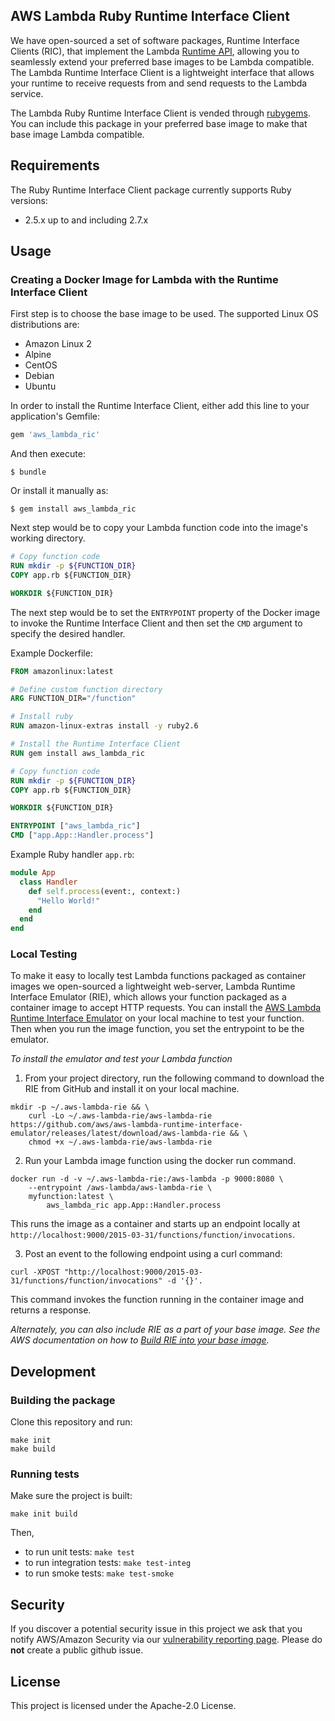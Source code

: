 ## AWS Lambda Ruby Runtime Interface Client

We have open-sourced a set of software packages, Runtime Interface Clients (RIC), that implement the Lambda
 [Runtime API](https://docs.aws.amazon.com/lambda/latest/dg/runtimes-api.html), allowing you to seamlessly extend your preferred
  base images to be Lambda compatible.
The Lambda Runtime Interface Client is a lightweight interface that allows your runtime to receive requests from and send requests to the Lambda service.

The Lambda Ruby Runtime Interface Client is vended through [rubygems](https://rubygems.org/gems/aws_lambda_ric). 
You can include this package in your preferred base image to make that base image Lambda compatible.

## Requirements
The Ruby Runtime Interface Client package currently supports Ruby versions:
 - 2.5.x up to and including 2.7.x
 
## Usage

### Creating a Docker Image for Lambda with the Runtime Interface Client
First step is to choose the base image to be used. The supported Linux OS distributions are:

 - Amazon Linux 2
 - Alpine
 - CentOS
 - Debian
 - Ubuntu

In order to install the Runtime Interface Client, either add this line to your application's Gemfile:

```ruby
gem 'aws_lambda_ric'
```

And then execute:

    $ bundle

Or install it manually as:

    $ gem install aws_lambda_ric


Next step would be to copy your Lambda function code into the image's working directory.
```dockerfile
# Copy function code
RUN mkdir -p ${FUNCTION_DIR}
COPY app.rb ${FUNCTION_DIR}

WORKDIR ${FUNCTION_DIR}
```

The next step would be to set the `ENTRYPOINT` property of the Docker image to invoke the Runtime Interface Client and then set the `CMD` argument to specify the desired handler.

Example Dockerfile:
```dockerfile
FROM amazonlinux:latest

# Define custom function directory
ARG FUNCTION_DIR="/function"

# Install ruby
RUN amazon-linux-extras install -y ruby2.6

# Install the Runtime Interface Client
RUN gem install aws_lambda_ric

# Copy function code
RUN mkdir -p ${FUNCTION_DIR}
COPY app.rb ${FUNCTION_DIR}

WORKDIR ${FUNCTION_DIR}

ENTRYPOINT ["aws_lambda_ric"]
CMD ["app.App::Handler.process"]
```

Example Ruby handler `app.rb`:
```ruby
module App
  class Handler
    def self.process(event:, context:)
      "Hello World!"
    end
  end
end
```

### Local Testing

To make it easy to locally test Lambda functions packaged as container images we open-sourced a lightweight web-server, Lambda Runtime Interface Emulator (RIE), which allows your function packaged as a container image to accept HTTP requests. You can install the [AWS Lambda Runtime Interface Emulator](https://github.com/aws/aws-lambda-runtime-interface-emulator) on your local machine to test your function. Then when you run the image function, you set the entrypoint to be the emulator. 

*To install the emulator and test your Lambda function*

1) From your project directory, run the following command to download the RIE from GitHub and install it on your local machine. 

```shell script
mkdir -p ~/.aws-lambda-rie && \
    curl -Lo ~/.aws-lambda-rie/aws-lambda-rie https://github.com/aws/aws-lambda-runtime-interface-emulator/releases/latest/download/aws-lambda-rie && \
    chmod +x ~/.aws-lambda-rie/aws-lambda-rie
```
2) Run your Lambda image function using the docker run command. 

```shell script
docker run -d -v ~/.aws-lambda-rie:/aws-lambda -p 9000:8080 \
    --entrypoint /aws-lambda/aws-lambda-rie \
    myfunction:latest \
        aws_lambda_ric app.App::Handler.process
```

This runs the image as a container and starts up an endpoint locally at `http://localhost:9000/2015-03-31/functions/function/invocations`. 

3) Post an event to the following endpoint using a curl command: 

```shell script
curl -XPOST "http://localhost:9000/2015-03-31/functions/function/invocations" -d '{}'.
```

This command invokes the function running in the container image and returns a response.

*Alternately, you can also include RIE as a part of your base image. See the AWS documentation on how to [Build RIE into your base image](https://docs.aws.amazon.com/lambda/latest/dg/images-test.html#images-test-alternative).*

## Development

### Building the package
Clone this repository and run:

```shell script
make init
make build
```

### Running tests

Make sure the project is built:
```shell script
make init build
```
Then,
* to run unit tests: `make test`
* to run integration tests: `make test-integ`
* to run smoke tests: `make test-smoke`

## Security

If you discover a potential security issue in this project we ask that you notify AWS/Amazon Security via our [vulnerability reporting page](http://aws.amazon.com/security/vulnerability-reporting/). Please do **not** create a public github issue.

## License

This project is licensed under the Apache-2.0 License.